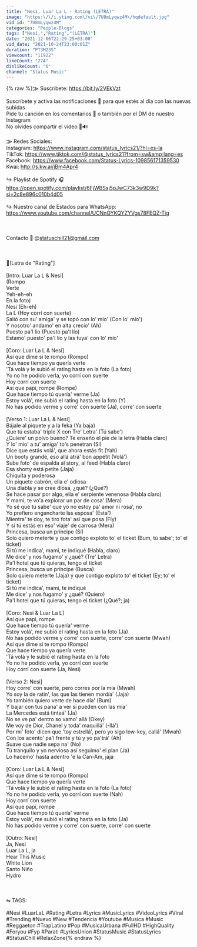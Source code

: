 ```yaml
---
title: "Nesi, Luar La L - Rating (LETRA)"
image: "https:\/\/i.ytimg.com\/vi\/7U8mLyqwz4M\/hqdefault.jpg"
vid_id: "7U8mLyqwz4M"
categories: "People-Blogs"
tags: ["Nesi,","Rating","(LETRA)"]
date: "2021-12-06T22:29:25+03:00"
vid_date: "2021-10-24T23:00:01Z"
duration: "PT3M23S"
viewcount: "11922"
likeCount: "274"
dislikeCount: "6"
channel: "Status Music"
---
```

{% raw %}⨠ Suscríbete: <a rel="nofollow" target="blank" href="https://bit.ly/2VEkVzt">https://bit.ly/2VEkVzt</a><br /><br />Suscríbete y activa las notificaciones 🔔 para que estés al día con las nuevas subidas<br />Pide tu canción en los comentarios 💬 o también por el DM de nuestro Instagram<br />No olvides compartir el vídeo 👥🔊 <br /><br />⨠ Redes Sociales:<br />Instagram: <a rel="nofollow" target="blank" href="https://www.instagram.com/status_lyrics21/?hl=es-la">https://www.instagram.com/status_lyrics21/?hl=es-la</a><br />TikTok: <a rel="nofollow" target="blank" href="https://www.tiktok.com/@status_lyrics21?from=sw&amp;lang=es">https://www.tiktok.com/@status_lyrics21?from=sw&amp;lang=es</a><br />Facebook: <a rel="nofollow" target="blank" href="https://www.facebook.com/Status-Lyrics-109856171359530">https://www.facebook.com/Status-Lyrics-109856171359530</a><br />Kwai: <a rel="nofollow" target="blank" href="http://s.kw.ai/jBm4Apr4">http://s.kw.ai/jBm4Apr4</a><br /><br />↪ Playlist de Spotify 🎧<br /><a rel="nofollow" target="blank" href="https://open.spotify.com/playlist/6FjWBSsj5pJwC73k3w9D9k?si=2c8e896c010b4d05">https://open.spotify.com/playlist/6FjWBSsj5pJwC73k3w9D9k?si=2c8e896c010b4d05</a><br /><br />↪ Nuestro canal de Estados para WhatsApp:<br /><a rel="nofollow" target="blank" href="https://www.youtube.com/channel/UCNnQYKQYZYVgs78FEQZ-Tig">https://www.youtube.com/channel/UCNnQYKQYZYVgs78FEQZ-Tig</a><br /><br /><br /><br />Contacto 📧 @statuschill21@gmail.com<br /><br /><br /><br />🎤[Letra de &quot;Rating&quot;]<br /><br />[Intro: Luar La L &amp; Nesi]<br />(Rompo<br />Verte<br />Yeh-eh-eh<br />En la foto)<br />Nesi (Eh-eh)<br />La L (Hoy corrí con suerte)<br />Salió con su' amiga' y se topó con lo' mío' (Con lo' mío')<br />Y nosotro' andamo' en alta crecío' (Ah)<br />Puesto pa'l lío (Puesto pa'l lío)<br />Estamo' puesto' pa'l lío y las tuya' con lo' mío'<br /><br />[Coro: Luar La L &amp; Nesi]<br />Así que dime si te rompo (Rompo)<br />Que hace tiempo ya quería verte<br />'Tá volá y le subió el rating hasta en la foto (La foto)<br />Yo no he podido verla, yo corrí con suerte<br />Hoy corrí con suerte<br />Así que papi, rompe (Rompe)<br />Que hace tiempo tú quería' verme (Ja)<br />Estoy volá', me subió el rating hasta en la foto (Y)<br />No has podido verme y corre' con suerte (Ja), corre' con suerte<br /><br />[Verso 1: Luar La L &amp; Nesi]<br />Bájale al piquete y a la feka (Ya baja)<br />Que tú estaba' triple X con Tre' Letra' (Tú sabe')<br />¿Quiere' un polvo bueno? Te enseño el pie de la letra (Habla claro)<br />Y lo' mío' a tu' amiga' to's penetran (Sí)<br />Dice que estás volá', que ahora estás fit (Yah)<br />Un booty grande, eso allá atrá' bon appétit (Volá')<br />Sube foto' de espalda al story, al feed (Habla claro)<br />Esa shorty está petite (Jaja)<br />Chiquita y poderosa<br />Un piquete cabrón, ella e' odiosa<br />Una diabla y se cree diosa, ¿qué? (¿Qué?)<br />Se hace pasar por algo, ella e' serpiente venenosa (Habla claro)<br />Y mami, te vo'a explorar un par de cosa' (Mera)<br />Yo sé que tú sabe' que yo no estoy pa' amor ni rosa', no<br />Yo prefiero engancharte las esposa' (Esta')<br />Mientra' te doy, te tiro fota' así que posa (Fly)<br />Y si tú estás en eso' viaje' de carrosa (Mera)<br />Princesa, busca un príncipe (Sí)<br />Solo quiero meterte y que contigo exploto to' el ticket (Bum, tú sabe'; to' el ticket)<br />Si tú me indica', mami, te indiqué (Habla, claro)<br />Me dice' y nos fugamo' y ¿qué? (Tre' Letra)<br />Pa'l hotel que tú quieras, tengo el ticket<br />Princesa, busca un príncipe (Busca)<br />Solo quiero meterte (Jaja) y que contigo exploto to' el ticket (Ey; to' el ticket)<br />Si tú me indica', mami, te indiqué<br />Me dice' y nos fugamo' y ¿qué? (Quiero)<br />Pa'l hotel que tú quieras, tengo el ticket (¿Qué?; ja)<br /><br />[Coro: Nesi &amp; Luar La L]<br />Así que papi, rompe<br />Que hace tiempo tú quería' verme<br />Estoy volá', me subió el rating hasta en la foto (Ja)<br />No has podido verme y corre' con suerte, corre' con suerte (Mwah)<br />Así que dime si te rompo (Rompo)<br />Que hace tiempo ya quería verte<br />'Tá volá y le subió el rating hasta en la foto<br />Yo no he podido verla, yo corrí con suerte<br />Hoy corrí con suerte (Ja, Nesi)<br /><br />[Verso 2: Nesi]<br />Hoy corre' con suerte, pero corres por la mía (Mwah)<br />Yo soy la de ratin', las que las tienen mordía' (Jaja)<br />Yo también quiero verte de hace día' (Bum)<br />Y bajar con tus pana' a ver si pueden con las mía'<br />La Mercedes está tinteá' (Ja)<br />No se ve pa' dentro so vamo' allá (Okey)<br />Me voy de Dior, Chanel y toda' maquillá' (-llá')<br />Por mi' foto' dicen que 'toy estrellá', pero yo sigo low-key, callá' (Mwah)<br />Con los acento' pa'l frente y tú y yo pa'trá' (Ah)<br />Suave que nadie sepa na' (No)<br />Tú tranquilo y yo nerviosa así seguimo' el plan (Ja)<br />Lo hacemo' hasta adentro 'e la Can-Am, jaja<br /><br />[Coro: Luar La L &amp; Nesi]<br />Así que dime si te rompo (Rompo)<br />Que hace tiempo ya quería verte<br />'Tá volá y le subió el rating hasta en la foto (La foto)<br />Yo no he podido verla, yo corrí con suerte (Nah)<br />Hoy corrí con suerte<br />Así que papi, rompe<br />Que hace tiempo tú quería' verme<br />Estoy volá', me subió el rating hasta en la foto (Ja)<br />No has podido verme y corre' con suerte, corre' con suerte<br /><br />[Outro: Nesi]<br />Ja, Nesi<br />Luar La L, ja<br />Hear This Music<br />White Lion<br />Santo Niño<br />Hydro<br /><br /><br /><br />⇋ TAGS:<br /><br />#Nesi #LuarLaL #Rating #Letra #Lyrics #MusicLyrics #VideoLyrics #Viral #Trending #Nuevo #New #Tendencia #Youtube #Musica #Music #Reggaeton #TrapLatino #Pop #MusicaUrbana #FullHD #HighQuality #Foryou #Fyp #Parati #LyricsUnion #StatusMusic #StatusLyrics #StatusChill #RelaxZone{% endraw %}
